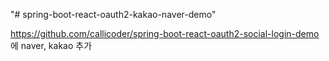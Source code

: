 "# spring-boot-react-oauth2-kakao-naver-demo" 


https://github.com/callicoder/spring-boot-react-oauth2-social-login-demo 에 naver, kakao 추가

